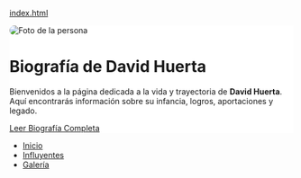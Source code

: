 [index.html](https://github.com/user-attachments/files/22756411/index.html)
<!DOCTYPE html>
<html lang="es">
<head>
  <meta charset="UTF-8">
  <meta name="viewport" content="width=device-width, initial-scale=1">
  <title>Biografía de David Huerta</title>
  <!-- Bootstrap CSS -->
  <link href="https://cdn.jsdelivr.net/npm/bootstrap@5.3.3/dist/css/bootstrap.min.css" rel="stylesheet">
  <style>
    body {
      background: url("fondodeinicio.png") no-repeat center center fixed;
      background-size: cover;
    }
    .card {
      background-color: rgba(255, 255, 255, 0.9);
    }
    img {
      border-radius: 10px;
    }

  </style>
</head>
<body>
  <div class="container d-flex justify-content-center align-items-center vh-100">
    <div class="card text-center shadow p-4" style="max-width: 600px;">
      <img src="david.png" class="img-fluid mx-auto d-block mb-3" alt="Foto de la persona" style="max-width: 200px;">
      <h1 class="mb-3">Biografía de David Huerta</h1>
      <p class="lead">
        Bienvenidos a la página dedicada a la vida y trayectoria de <strong>David Huerta</strong>.
        Aquí encontrarás información sobre su infancia, logros, aportaciones y legado.
      </p>
      <a href="index2.html" class="btn btn-primary">Leer Biografía Completa</a>
    </div>
  </div>

  <!-- Bootstrap JS -->
  <script src="https://cdn.jsdelivr.net/npm/bootstrap@5.3.3/dist/js/bootstrap.bundle.min.js"></script>
</body>
</html>













































<div class="collapse navbar-collapse justify-content-end">
        <ul class="navbar-nav">
          <li class="nav-item">
            <a class="nav-link btn btn-dark mx-1" href="inicio.html">Inicio</a>
          </li>
          <li class="nav-item">
            <a class="nav-link btn btn-dark mx-1" href="influyentes.html">Influyentes</a>
          </li>
          <li class="nav-item">
            <a class="nav-link btn btn-dark mx-1" href="galeria.html">Galería</a>
          </li>
        </ul>
      </div>
